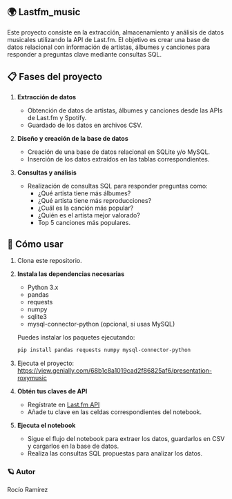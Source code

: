 ## 🌍 Lastfm_music

Este proyecto consiste en la extracción, almacenamiento y análisis de datos musicales utilizando la API de Last.fm. El objetivo es crear una base de datos relacional con información de artistas, álbumes y canciones para responder a preguntas clave mediante consultas SQL.

## 📋 Fases del proyecto
1. **Extracción de datos**
   - Obtención de datos de artistas, álbumes y canciones desde las APIs de Last.fm y Spotify.
   - Guardado de los datos en archivos CSV.

2. **Diseño y creación de la base de datos**
   - Creación de una base de datos relacional en SQLite y/o MySQL.
   - Inserción de los datos extraídos en las tablas correspondientes.

3. **Consultas y análisis**
   - Realización de consultas SQL para responder preguntas como:
     - ¿Qué artista tiene más álbumes?
     - ¿Qué artista tiene más reproducciones?
     - ¿Cuál es la canción más popular?
     - ¿Quién es el artista mejor valorado?
     - Top 5 canciones más populares.

## 🚀 Cómo usar
1. Clona este repositorio.
2. **Instala las dependencias necesarias**
   - Python 3.x
   - pandas
   - requests
   - numpy
   - sqlite3
   - mysql-connector-python (opcional, si usas MySQL)

   Puedes instalar los paquetes ejecutando:
   ```sh
   pip install pandas requests numpy mysql-connector-python
   ```
3. Ejecuta el proyecto: https://view.genially.com/68b1c8a1019cad2f86825af6/presentation-roxymusic
4. **Obtén tus claves de API**
   - Regístrate en [Last.fm API](https://www.last.fm/api) 
   - Añade tu clave en las celdas correspondientes del notebook.
3. **Ejecuta el notebook**
   - Sigue el flujo del notebook para extraer los datos, guardarlos en CSV y cargarlos en la base de datos.
   - Realiza las consultas SQL propuestas para analizar los datos.

### 🪐 Autor

Rocío Ramírez

